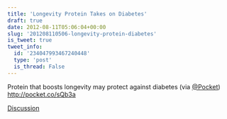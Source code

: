 ```yaml
---
title: 'Longevity Protein Takes on Diabetes'
draft: true
date: 2012-08-11T05:06:04+00:00
slug: '201208110506-longevity-protein-diabetes'
is_tweet: true
tweet_info:
  id: '234047993467240448'
  type: 'post'
  is_thread: False
---
```




Protein that boosts longevity may protect against diabetes (via [@Pocket](https://x.com/Pocket)) <http://pocket.co/sQb3a>

[Discussion](https://x.com/sytelus/status/234047993467240448)
